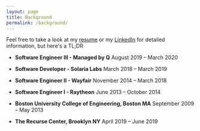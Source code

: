 ```yaml
---
layout: page
title: Background
permalink: /background/
---
```


Feel free to take a look at my [resume](https://docs.google.com/document/d/1UEBU-v_vXzHeQ-rf7eabIoLw4Qw-T_P5iqHWG32J0Xg/edit?usp=sharing) or my [LinkedIn](https://www.linkedin.com/in/ngozinwogwugwu/) for detailed information, but here's a TL;DR
- **Software Engineer III - Managed by Q** August 2019 – March 2020
- **Software Developer - Solaria Labs** March 2018 – March 2019
- **Software Engineer II - Wayfair** November 2014 – March 2018
- **Software Engineer I - Raytheon** June 2013 – October 2014


- **Boston University College of Engineering, Boston MA** September 2009 – May 2013
- **The Recurse Center, Brooklyn NY** April 2019 – June 2019
